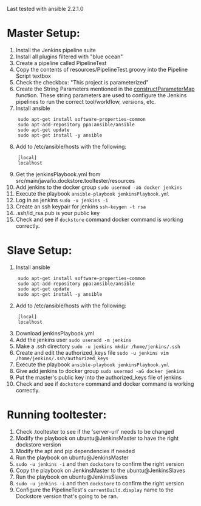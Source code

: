 Last tested with ansible 2.2.1.0
# Master Setup:
1.  Install the Jenkins pipeline suite
2.  Install all plugins filtered with "blue ocean"
3.  Create a pipeline called PipelineTest
4.  Copy the contents of resources/PipelineTest.groovy into the Pipeline Script textbox
5.  Check the checkbox:  "This project is parameterized"
6.  Create the String Parameters mentioned in the [constructParameterMap](https://github.com/ga4gh/dockstore-support/blob/develop/tooltester/src/main/java/io/dockstore/tooltester/client/cli/Client.java#L609) function. These string parameters are used to configure the Jenkins pipelines to run the correct tool/workflow, versions, etc.
7.  Install ansible
```
    sudo apt-get install software-properties-common
    sudo apt-add-repository ppa:ansible/ansible
    sudo apt-get update
    sudo apt-get install -y ansible
```
8. Add to /etc/ansible/hosts with the following:
```
    [local]
    localhost
```
9.  Get the jenkinsPlaybook.yml from src/main/java/io.dockstore.tooltester/resources
10.  Add jenkins to the docker group
    `sudo usermod -aG docker jenkins`
11.  Execute the playbook
    `ansible-playbook jenkinsPlaybook.yml`
12.  Log in as jenkins
    `sudo -u jenkins -i`
13. Create an ssh keypair for jenkins
    `ssh-keygen -t rsa`
14. .ssh/id_rsa.pub is your public key
15. Check and see if `dockstore` command docker command is working correctly.


# Slave Setup:
1. Install ansible
```
    sudo apt-get install software-properties-common
    sudo apt-add-repository ppa:ansible/ansible
    sudo apt-get update
    sudo apt-get install -y ansible
```
2. Add to /etc/ansible/hosts with the following:
```
    [local]
    localhost
```
3. Download jenkinsPlaybook.yml
4. Add the jenkins user
    `sudo useradd -m jenkins`
5. Make a .ssh directory
    `sudo -u jenkins mkdir /home/jenkins/.ssh`
6. Create and edit the authorized_keys file
    `sudo -u jenkins vim /home/jenkins/.ssh/authorized_keys`
7. Execute the playbook
    `ansible-playbook jenkinsPlaybook.yml`
8. Give add jenkins to docker group
    `sudo usermod -aG docker jenkins`
9. Put the master's public key into the authorized_keys file of jenkins
10. Check and see if `dockstore` command and docker command is working correctly.

# Running tooltester:
1. Check .tooltester to see if the 'server-url' needs to be changed
2. Modify the playbook on ubuntu@JenkinsMaster to have the right dockstore version
3. Modify the apt and pip dependencies if needed
4. Run the playbook on ubuntu@JenkinsMaster
5. `sudo -u jenkins -i` and then `dockstore` to confirm the right version
6. Copy the playbook on JenkinsMaster to the ubuntu@JenkinsSlaves
7. Run the playbook on ubuntu@JenkinsSlaves
8. `sudo -u jenkins -i` and then `dockstore` to confirm the right version
9. Configure the PipelineTest's `currentBuild.display` name to the Dockstore version that's going to be ran.

